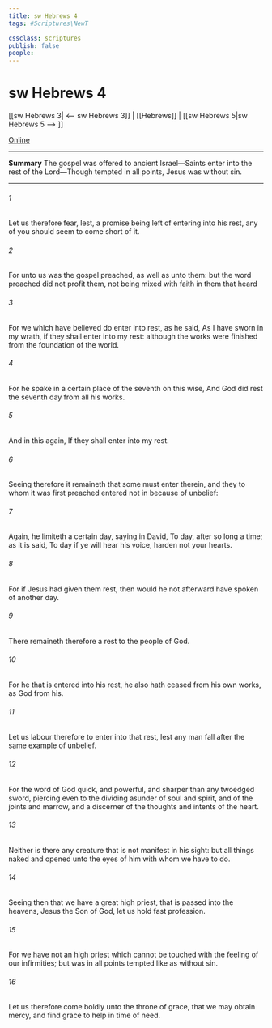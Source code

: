 ```yaml
---
title: sw Hebrews 4
tags: #Scriptures\NewT

cssclass: scriptures
publish: false
people:
---
```


# sw Hebrews 4
[[sw Hebrews 3| <-- sw Hebrews 3]] | [[Hebrews]] | [[sw Hebrews 5|sw Hebrews 5 --> ]]

[Online](https://churchofjesuschrist.org/study/scriptures/nt/heb/4?lang=eng)

---
__Summary__
The gospel was offered to ancient Israel—Saints enter into the rest of the Lord—Though tempted in all points, Jesus was without sin.

---
###### 1 
Let us therefore fear, lest, a promise being left  of entering into his rest, any of you should seem to come short of it.

###### 2 
For unto us was the gospel preached, as well as unto them: but the word preached did not profit them, not being mixed with faith in them that heard 

###### 3 
For we which have believed do enter into rest, as he said, As I have sworn in my wrath, if they shall enter into my rest: although the works were finished from the foundation of the world.

###### 4 
For he spake in a certain place of the seventh  on this wise, And God did rest the seventh day from all his works.

###### 5 
And in this  again, If they shall enter into my rest.

###### 6 
Seeing therefore it remaineth that some must enter therein, and they to whom it was first preached entered not in because of unbelief:

###### 7 
Again, he limiteth a certain day, saying in David, To day, after so long a time; as it is said, To day if ye will hear his voice, harden not your hearts.

###### 8 
For if Jesus had given them rest, then would he not afterward have spoken of another day.

###### 9 
There remaineth therefore a rest to the people of God.

###### 10 
For he that is entered into his rest, he also hath ceased from his own works, as God  from his.

###### 11 
Let us labour therefore to enter into that rest, lest any man fall after the same example of unbelief.

###### 12 
For the word of God  quick, and powerful, and sharper than any twoedged sword, piercing even to the dividing asunder of soul and spirit, and of the joints and marrow, and  a discerner of the thoughts and intents of the heart.

###### 13 
Neither is there any creature that is not manifest in his sight: but all things  naked and opened unto the eyes of him with whom we have to do.

###### 14 
Seeing then that we have a great high priest, that is passed into the heavens, Jesus the Son of God, let us hold fast  profession.

###### 15 
For we have not an high priest which cannot be touched with the feeling of our infirmities; but was in all points tempted like as  without sin.

###### 16 
Let us therefore come boldly unto the throne of grace, that we may obtain mercy, and find grace to help in time of need.

